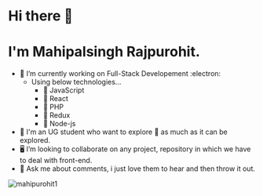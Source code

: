 # Hi there 👋
# I'm Mahipalsingh Rajpurohit.

- 🔭 I’m currently working on Full-Stack Developement :electron:
    - Using below technologies...
      - 🌱 JavaScript
      - 🌱 React
      - 🌱 PHP 
      - 🌱 Redux 
      - 🌱 Node-js
- :dart: I'm an UG student who want to explore :crystal_ball: as much as it can be explored.
- :desktop_computer: I’m looking to collaborate on any project, repository in which we have to deal with front-end.
- 💬 Ask me about comments, i just love them to hear and then throw it out.

<!-- <p><img align="left" src="https://github-readme-stats.vercel.app/api/top-langs?username=mahipurohit1&show_icons=true&locale=en&layout=compact" alt="mahipurohit1" /></p> -->

<!-- <p>&nbsp;<img align="center" src="https://github-readme-stats.vercel.app/api?username=mahipurohit1&show_icons=true&locale=en" alt="mahipurohit1" /></p> -->

<p><img align="center" src="https://github-readme-streak-stats.herokuapp.com/?user=mahipurohit1&" alt="mahipurohit1" /></p>




